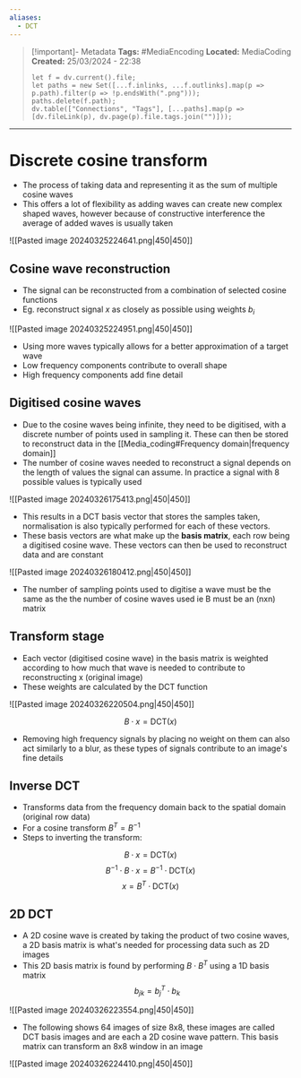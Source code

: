 ```yaml
---
aliases:
  - DCT
---
```


> [!important]- Metadata
> **Tags:** #MediaEncoding 
> **Located:** MediaCoding
> **Created:** 25/03/2024 - 22:38
> ```dataviewjs
> let f = dv.current().file;
> let paths = new Set([...f.inlinks, ...f.outlinks].map(p => p.path).filter(p => !p.endsWith(".png")));
> paths.delete(f.path);
> dv.table(["Connections", "Tags"], [...paths].map(p => [dv.fileLink(p), dv.page(p).file.tags.join("")]));
> ```

___
# Discrete cosine transform
- The process of taking data and representing it as the sum of multiple cosine waves 
- This offers a lot of flexibility as adding waves can create new complex shaped waves, however because of constructive interference the average of added waves is usually taken

![[Pasted image 20240325224641.png|450|450]]


## Cosine wave reconstruction
- The signal can be reconstructed from a combination of selected cosine functions
- Eg. reconstruct signal $x$ as closely as possible using weights $b_{i}$

![[Pasted image 20240325224951.png|450|450]]

- Using more waves typically allows for a better approximation of a target wave
- Low frequency components contribute to overall shape 
- High frequency components add fine detail

## Digitised cosine waves
- Due to the cosine waves being infinite, they need to be digitised, with a discrete number of points used in sampling it. These can then be stored to reconstruct data in the [[Media_coding#Frequency domain|frequency domain]]
- The number of cosine waves needed to reconstruct a signal depends on the length of values the signal can assume. In practice a signal with 8 possible values is typically used

![[Pasted image 20240326175413.png|450|450]]

- This results in a DCT basis vector that stores the samples taken, normalisation is also typically performed for each of these vectors. 
- These basis vectors are what make up the **basis matrix**, each row being a digitised cosine wave. These vectors can then be used to reconstruct data and are constant

![[Pasted image 20240326180412.png|450|450]]

- The number of sampling points used to digitise a wave must be the same as the the number of cosine waves used ie B must be an (nxn) matrix
## Transform stage
- Each vector (digitised cosine wave) in the basis matrix is weighted according to how much that wave is needed to contribute to reconstructing x (original image)
- These weights are calculated by the DCT function

![[Pasted image 20240326220504.png|450|450]]

$$B\cdot x=\text{DCT}(x)$$

- Removing high frequency signals by placing no weight on them can also act similarly to a blur, as these types of signals contribute to an image's fine details 
## Inverse DCT
- Transforms data from the frequency domain back to the spatial domain (original row data)
- For a cosine transform $B^T=B^{-1}$
- Steps to inverting the transform:

$$B\cdot x=\text{DCT}(x)$$
$$B^{-1}\cdot B\cdot x=B^{-1}\cdot\text{DCT}(x)$$
$$x=B^{T}\cdot \text{DCT}(x)$$

## 2D DCT
- A 2D cosine wave is created by taking the product of two cosine waves, a 2D basis matrix is what's needed for processing data such as 2D images
- This 2D basis matrix is found by performing $B\cdot B^T$ using a 1D basis matrix
$$b_{jk}=b_{j}^T\cdot b_{k}$$

![[Pasted image 20240326223554.png|450|450]]

- The following shows 64 images of size 8x8, these images are called DCT basis images and are each a 2D cosine wave pattern. This basis matrix can transform an 8x8 window in an image

![[Pasted image 20240326224410.png|450|450]]